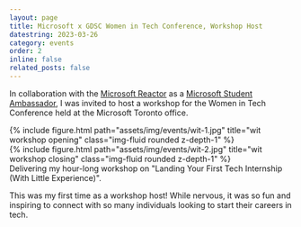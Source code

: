 ```yaml
---
layout: page
title: Microsoft x GDSC Women in Tech Conference, Workshop Host
datestring: 2023-03-26
category: events
order: 2
inline: false
related_posts: false
---
```


In collaboration with the <a href="https://developer.microsoft.com/en-us/reactor/home/index/">Microsoft Reactor</a> as a <a href="https://mvp.microsoft.com/studentambassadors">Microsoft Student Ambassador</a>, I was invited to host a workshop for the Women in Tech Conference held at the Microsoft Toronto office. 

<div class="row justify-content-sm-center">
    <div class="col-sm mt-3 mt-md-0">
        {% include figure.html path="assets/img/events/wit-1.jpg" title="wit workshop opening" class="img-fluid rounded z-depth-1" %}
    </div>
    <div class="col-sm mt-3 mt-md-0">
        {% include figure.html path="assets/img/events/wit-2.jpg" title="wit workshop closing" class="img-fluid rounded z-depth-1" %}
    </div>
</div>
<div class="caption">
    Delivering my hour-long workshop on "Landing Your First Tech Internship (With Little Experience)".
</div>

This was my first time as a workshop host! While nervous, it was so fun and inspiring to connect with so many individuals looking to start their careers in tech. 